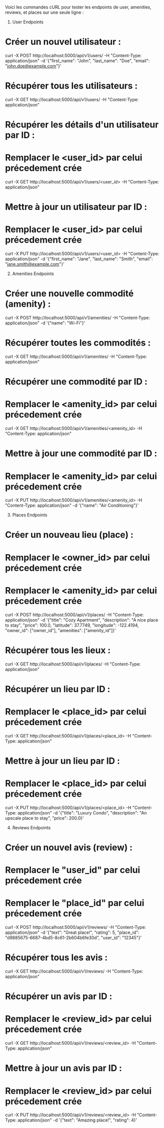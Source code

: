 Voici les commandes cURL pour tester les endpoints de user, amenities, reviews, et places sur une seule ligne :

1. User Endpoints

# Créer un nouvel utilisateur :

curl -X POST http://localhost:5000/api/v1/users/ -H "Content-Type: application/json" -d '{"first_name": "John", "last_name": "Doe", "email": "john.doe@example.com"}'

# Récupérer tous les utilisateurs :

curl -X GET http://localhost:5000/api/v1/users/ -H "Content-Type: application/json"

# Récupérer les détails d'un utilisateur par ID :
# Remplacer le <user_id> par celui précedement crée

curl -X GET http://localhost:5000/api/v1/users/<user_id> -H "Content-Type: application/json"

# Mettre à jour un utilisateur par ID :
# Remplacer le <user_id> par celui précedement crée

curl -X PUT http://localhost:5000/api/v1/users/<user_id> -H "Content-Type: application/json" -d '{"first_name": "Jane", "last_name": "Smith", "email": "jane.smith@example.com"}'

2. Amenities Endpoints

# Créer une nouvelle commodité (amenity) :

curl -X POST http://localhost:5000/api/v1/amenities/ -H "Content-Type: application/json" -d '{"name": "Wi-Fi"}'

# Récupérer toutes les commodités :

curl -X GET http://localhost:5000/api/v1/amenities/ -H "Content-Type: application/json"

# Récupérer une commodité par ID :
# Remplacer le <amenity_id> par celui précedement crée

curl -X GET http://localhost:5000/api/v1/amenities/<amenity_id> -H "Content-Type: application/json"

# Mettre à jour une commodité par ID :
# Remplacer le <amenity_id> par celui précedement crée

curl -X PUT http://localhost:5000/api/v1/amenities/<amenity_id> -H "Content-Type: application/json" -d '{"name": "Air Conditioning"}'

3. Places Endpoints

# Créer un nouveau lieu (place) :
# Remplacer le <owner_id> par celui précedement crée
# Remplacer le <amenity_id> par celui précedement crée

curl -X POST http://localhost:5000/api/v1/places/ -H "Content-Type: application/json" -d '{"title": "Cozy Apartment", "description": "A nice place to stay", "price": 100.0, "latitude": 37.7749, "longitude": -122.4194, "owner_id": ["owner_id"], "amenities": ["amenity_id"]}'

# Récupérer tous les lieux :

curl -X GET http://localhost:5000/api/v1/places/ -H "Content-Type: application/json"

# Récupérer un lieu par ID :
# Remplacer le <place_id> par celui précedement crée

curl -X GET http://localhost:5000/api/v1/places/<place_id> -H "Content-Type: application/json"

# Mettre à jour un lieu par ID :
# Remplacer le <place_id> par celui précedement crée

curl -X PUT http://localhost:5000/api/v1/places/<place_id> -H "Content-Type: application/json" -d '{"title": "Luxury Condo", "description": "An upscale place to stay", "price": 200.0}'

4. Reviews Endpoints

# Créer un nouvel avis (review) :
# Remplacer le "user_id" par celui précedement crée
# Remplacer le "place_id" par celui précedement crée

curl -X POST http://localhost:5000/api/v1/reviews/ -H "Content-Type: application/json" -d '{"text": "Great place!", "rating": 5, "place_id": "d9885675-6687-4bd5-8c61-2b604b6fe30d", "user_id": "12345"}'

# Récupérer tous les avis :

curl -X GET http://localhost:5000/api/v1/reviews/ -H "Content-Type: application/json"

# Récupérer un avis par ID :
# Remplacer le <review_id> par celui précedement crée

curl -X GET http://localhost:5000/api/v1/reviews/<review_id> -H "Content-Type: application/json"

# Mettre à jour un avis par ID :
# Remplacer le <review_id> par celui précedement crée

curl -X PUT http://localhost:5000/api/v1/reviews/<review_id> -H "Content-Type: application/json" -d '{"text": "Amazing place!", "rating": 4}'
